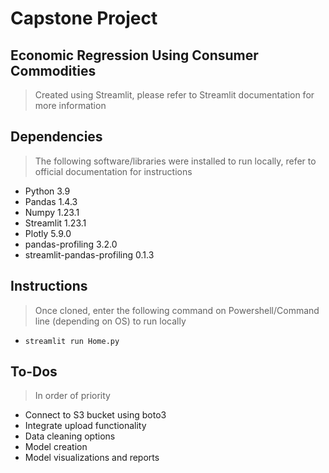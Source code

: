 # Capstone Project 
## Economic Regression Using Consumer Commodities
> Created using Streamlit, please refer to Streamlit documentation for more information
## Dependencies
> The following software/libraries were installed to run locally, refer to official documentation for instructions
- Python 3.9
- Pandas 1.4.3
- Numpy 1.23.1
- Streamlit 1.23.1
- Plotly 5.9.0
- pandas-profiling 3.2.0
- streamlit-pandas-profiling 0.1.3
## Instructions
> Once cloned, enter the following command on Powershell/Command line (depending on OS) to run locally 
- `streamlit run Home.py`
## To-Dos
> In order of priority
- Connect to S3 bucket using boto3
- Integrate upload functionality
- Data cleaning options
- Model creation
- Model visualizations and reports

